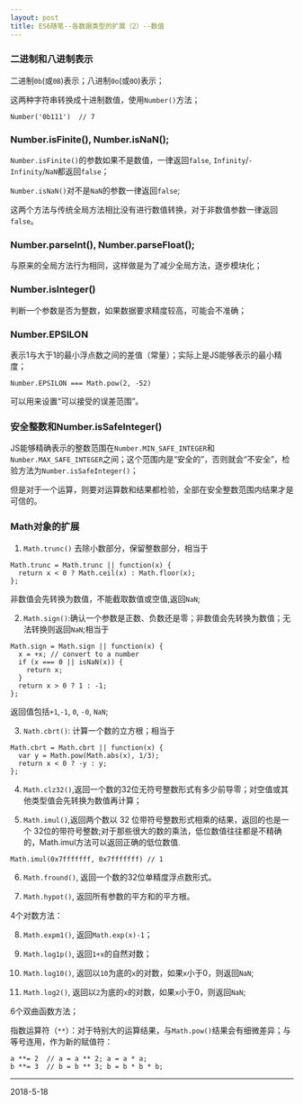 ```yaml
---
layout: post
title: ES6随笔--各数据类型的扩展（2）--数值
---
```


### 二进制和八进制表示

二进制`0b`(或`0B`)表示；八进制`0o`(或`0O`)表示；
    
这两种字符串转换成十进制数值，使用`Number()`方法；
```
Number('0b111')  // 7
```
### Number.isFinite(), Number.isNaN();

`Number.isFinite()`的参数如果不是数值，一律返回`false`, `Infinity`/`-Infinity`/`NaN`都返回`false`；

`Number.isNaN()`对不是`NaN`的参数一律返回`false`;

这两个方法与传统全局方法相比没有进行数值转换，对于非数值参数一律返回`false`。
    
### Number.parseInt(), Number.parseFloat();

与原来的全局方法行为相同，这样做是为了减少全局方法，逐步模块化；
    
### Number.isInteger()

判断一个参数是否为整数，如果数据要求精度较高，可能会不准确；
    
### Number.EPSILON

表示1与大于1的最小浮点数之间的差值（常量）；实际上是JS能够表示的最小精度；
```
Number.EPSILON === Math.pow(2, -52)
```
可以用来设置“可以接受的误差范围”。
    
### 安全整数和Number.isSafeInteger()

JS能够精确表示的整数范围在`Number.MIN_SAFE_INTEGER`和`Number.MAX_SAFE_INTEGER`之间；这个范围内是“安全的”，否则就会“不安全”，检验方法为`Number.isSafeInteger()`；
    
但是对于一个运算，则要对运算数和结果都检验，全部在安全整数范围内结果才是可信的。
### Math对象的扩展

1) `Math.trunc()` 去除小数部分，保留整数部分，相当于
    
```
Math.trunc = Math.trunc || function(x) {
  return x < 0 ? Math.ceil(x) : Math.floor(x);
};
```
非数值会先转换为数值，不能截取数值或空值,返回`NaN`;
    
2) `Math.sign()`:确认一个参数是正数、负数还是零；非数值会先转换为数值；无法转换则返回`NaN`;相当于
```
Math.sign = Math.sign || function(x) {
  x = +x; // convert to a number
  if (x === 0 || isNaN(x)) {
    return x;
  }
  return x > 0 ? 1 : -1;
};
```
返回值包括`+1`,`-1`, `0`, `-0`, `NaN`;
    
3) `Nath.cbrt()`: 计算一个数的立方根；相当于
```
Math.cbrt = Math.cbrt || function(x) {
  var y = Math.pow(Math.abs(x), 1/3);
  return x < 0 ? -y : y;
};
```
4) `Math.clz32()`,返回一个数的32位无符号整数形式有多少前导零；对空值或其他类型值会先转换为数值再计算；

5) `Math.imul()`,返回两个数以 32 位带符号整数形式相乘的结果，返回的也是一个 32位的带符号整数;对于那些很大的数的乘法，低位数值往往都是不精确的，Math.imul方法可以返回正确的低位数值.
```
Math.imul(0x7fffffff, 0x7fffffff) // 1
```
6) `Math.fround()`, 返回一个数的32位单精度浮点数形式。

7) `Math.hypot()`, 返回所有参数的平方和的平方根。

4个对数方法：

8) `Math.expm1()`, 返回`Math.exp(x)-1`；

9) `Math.log1p()`, 返回`1+x`的自然对数；

10) `Math.log10()`, 返回以`10`为底的`x`的对数，如果`x`小于0，则返回`NaN`;

11) `Math.log2()`, 返回以`2`为底的`x`的对数，如果`x`小于0，则返回`NaN`;

6个双曲函数方法；

指数运算符（`**`）：对于特别大的运算结果，与`Math.pow()`结果会有细微差异；与等号连用，作为新的赋值符：
```
a **= 2  // a = a ** 2; a = a * a;
b **= 3  // b = b ** 3; b = b * b * b;
```

***
2018-5-18

    
    
    